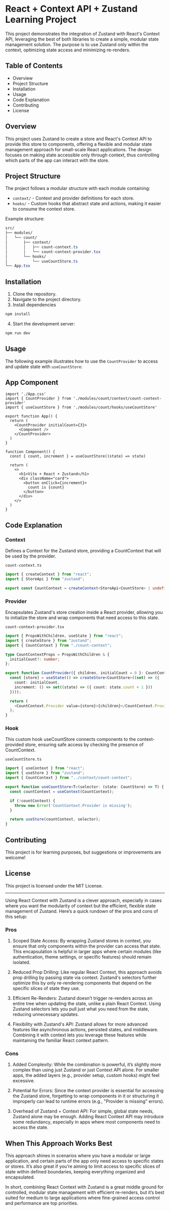 # React + Context API + Zustand Learning Project

This project demonstrates the integration of Zustand with React's Context API, leveraging the best of both libraries to create a simple, modular state management solution. The purpose is to use Zustand only within the context, optimizing state access and minimizing re-renders.

## Table of Contents

- Overview
- Project Structure
- Installation
- Usage
- Code Explanation
- Contributing
- License

## Overview

This project uses Zustand to create a store and React's Context API to provide this store to components, offering a flexible and modular state management approach for small-scale React applications. The design focuses on making state accessible only through context, thus controlling which parts of the app can interact with the store.

## Project Structure

The project follows a modular structure with each module containing:

- `context/` - Context and provider definitions for each store.
- `hooks/` - Custom hooks that abstract state and actions, making it easier to consume the context store.

Example structure:

```css
src/
├── modules/
│   └── count/
│       ├── context/
│       │   ├── count-context.ts
│       │   └── count-context-provider.tsx
│       └── hooks/
│           └── useCountStore.ts
└── App.tsx
```

## Installation

1. Clone the repository.
2. Navigate to the project directory.
3. Install dependencies
```bash
npm install
```
4. Start the development server:
```bash
npm run dev
```

## Usage

The following example illustrates how to use the `CountProvider` to access and update state with `useCountStore`:

## App Component

```tsx
import './App.css'
import { CountProvider } from './modules/count/context/count-context-provider'
import { useCountStore } from './modules/count/hooks/useCountStore'

export function App() {
  return (
    <CountProvider initialCount={3}>
      <Component />
    </CountProvider>
  )
}

function Component() {
  const { count, increment } = useCountStore((state) => state)

  return (
    <>
      <h1>Vite + React + Zustand</h1>
      <div className="card">
        <button onClick={increment}>
          count is {count}
        </button>
      </div>
    </>
  )
}
```

## Code Explanation

### Context

Defines a Context for the Zustand store, providing a CountContext that will be used by the provider.

`count-context.ts`
```ts
import { createContext } from "react";
import { StoreApi } from "zustand";

export const CountContext = createContext<StoreApi<CountStore> | undefined>(undefined);
```

### Provider

Encapsulates Zustand's store creation inside a React provider, allowing you to initialize the store and wrap components that need access to this state.

`count-context-provider.tsx`
```ts
import { PropsWithChildren, useState } from "react";
import { createStore } from "zustand";
import { CountContext } from "./count-context";

type CountContextProps = PropsWithChildren & {
  initialCount?: number;
};

export function CountProvider({ children, initialCount = 0 }: CountContextProps) {
  const [store] = useState(() => createStore<CountStore>((set) => ({
    count: initialCount,
    increment: () => set((state) => ({ count: state.count + 1 }))
  })));

  return (
    <CountContext.Provider value={store}>{children}</CountContext.Provider>
  );
}
```

### Hook

This custom hook useCountStore connects components to the context-provided store, ensuring safe access by checking the presence of CountContext.

`useCountStore.ts`
```ts
import { useContext } from "react";
import { useStore } from "zustand";
import { CountContext } from "../context/count-context";

export function useCountStore<T>(selector: (state: CountStore) => T) {
  const countContext = useContext(CountContext);

  if (!countContext) {
    throw new Error('CountContext.Provider is missing');
  }

  return useStore(countContext, selector);
}
```

## Contributing
This project is for learning purposes, but suggestions or improvements are welcome!

## License
This project is licensed under the MIT License.

---

Using React Context with Zustand is a clever approach, especially in cases where you want the modularity of context but the efficient, flexible state management of Zustand. Here’s a quick rundown of the pros and cons of this setup:

### Pros
1. Scoped State Access: By wrapping Zustand stores in context, you ensure that only components within the provider can access that state. This encapsulation is helpful in larger apps where certain modules (like authentication, theme settings, or specific features) should remain isolated.

2. Reduced Prop Drilling: Like regular React Context, this approach avoids prop drilling by passing state via context. Zustand's selectors further optimize this by only re-rendering components that depend on the specific slices of state they use.

3. Efficient Re-Renders: Zustand doesn’t trigger re-renders across an entire tree when updating the state, unlike a plain React Context. Using Zustand selectors lets you pull just what you need from the state, reducing unnecessary updates.

4. Flexibility with Zustand's API: Zustand allows for more advanced features like asynchronous actions, persisted states, and middleware. Combining it with context lets you leverage these features while maintaining the familiar React context pattern.

### Cons
1. Added Complexity: While the combination is powerful, it’s slightly more complex than using just Zustand or just Context API alone. For smaller apps, the added layers (e.g., provider setup, custom hooks) might feel excessive.

2. Potential for Errors: Since the context provider is essential for accessing the Zustand store, forgetting to wrap components in it or structuring it improperly can lead to runtime errors (e.g., "Provider is missing" errors).

3. Overhead of Zustand + Context API: For simple, global state needs, Zustand alone may be enough. Adding React Context API may introduce some redundancy, especially in apps where most components need to access the state.

## When This Approach Works Best
This approach shines in scenarios where you have a modular or large application, and certain parts of the app only need access to specific states or stores. It’s also great if you’re aiming to limit access to specific slices of state within defined boundaries, keeping everything organized and encapsulated.

In short, combining React Context with Zustand is a great middle ground for controlled, modular state management with efficient re-renders, but it’s best suited for medium to large applications where fine-grained access control and performance are top priorities.